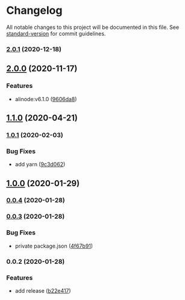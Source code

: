 # Changelog

All notable changes to this project will be documented in this file. See [standard-version](https://github.com/conventional-changelog/standard-version) for commit guidelines.

### [2.0.1](https://github.com/sqlwwx/docker-alinode/compare/v2.0.0...v2.0.1) (2020-12-18)

## [2.0.0](https://github.com/sqlwwx/docker-alinode/compare/v1.1.0...v2.0.0) (2020-11-17)


### Features

* alinode:v6.1.0 ([9606da8](https://github.com/sqlwwx/docker-alinode/commit/9606da8e06b89949006e1f991ec0cac396de1529))

## [1.1.0](https://github.com/sqlwwx/docker-alinode/compare/v1.0.1...v1.1.0) (2020-04-21)

### [1.0.1](https://github.com/sqlwwx/docker-alinode/compare/v1.0.0...v1.0.1) (2020-02-03)


### Bug Fixes

* add yarn ([9c3d062](https://github.com/sqlwwx/docker-alinode/commit/9c3d062b6f1dfe9c31141607ccf665204001209c))

## [1.0.0](https://github.com/sqlwwx/docker-alinode/compare/v0.0.4...v1.0.0) (2020-01-29)

### [0.0.4](https://github.com/sqlwwx/docker-alinode/compare/v0.0.3...v0.0.4) (2020-01-28)

### [0.0.3](https://github.com/sqlwwx/docker-alinode/compare/v0.0.2...v0.0.3) (2020-01-28)


### Bug Fixes

* private package.json ([4f67b91](https://github.com/sqlwwx/docker-alinode/commit/4f67b91c7c55624309db9682430e887d19c90ca6))

### 0.0.2 (2020-01-28)


### Features

* add release ([b22e417](https://github.com/sqlwwx/docker-alinode/commit/b22e417294fe31bfa327595635583aa5072ee0a3))
